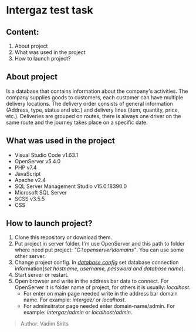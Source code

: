 # **Intergaz test task**

## Content:
  1. About project
  2. What was used in the project
  3. How to launch project?

## About project
  Is a database that contains information about the company's activities. The company supplies goods to customers, each customer can have multiple delivery locations. The delivery order consists of general information (Address, type, status and etc.) and delivery lines (item, quantity, price, etc.). Deliveries are grouped on routes, there is always one driver on the same route and the journey takes place on a specific date.

## What was used in the project
  - Visual Studio Code v1.63.1
  - OpenServer v5.4.0
  - PHP v7.4
  - JavaScript
  - Apache v2.4
  - SQL Server Management Studio v15.0.18390.0
  - Microsoft SQL Server 
  - SCSS v3.5.5
  - CSS
 
## How to launch project?
  1. Clone this repository or download them.
  2. Put project in server folder. I'm use OpenServer and this path to folder where need put project: *"C:\openserver\domains\"*. You can use some other server.
  3. Change project config. In *[database config](https://github.com/Kythadrin/intergaz/blob/eac7224718b13e9e7f3e92f168f6efa40c706992/conf/Config.php#L8)* set database connection information(*set hostname, username, password and database name*).
  4. Start server or restart.
  5. Open browser and write in the address bar data to connect. For OpenServer it is folder name of project, for others it is usually: *localhost*. 
     - For enter on main page needed write in the address bar domain name. For example: *intergaz/* or *localhost*. 
     - For adminsitrator page needed enter domain-name/admin. For example: *intergaz/admin* or *localhost/admin*.



> Author: Vadim Sirits

